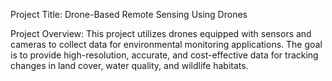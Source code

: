 Project Title: Drone-Based Remote Sensing Using Drones

Project Overview:
This project utilizes drones equipped with sensors and cameras to collect data for environmental monitoring applications. The goal is to provide high-resolution, accurate, and cost-effective data for tracking changes in land cover, water quality, and wildlife habitats.
